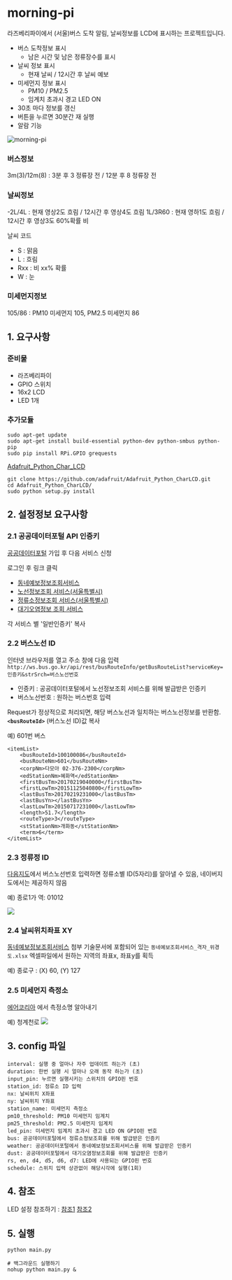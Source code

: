 # morning-pi #

라즈베리파이에서 (서울)버스 도착 알림, 날씨정보를 LCD에 표시하는 프로젝트입니다.

* 버스 도착정보 표시 
   * 남은 시간 및 남은 정류장수를 표시
* 날씨 정보 표시
   * 현재 날씨 / 12시간 후 날씨 예보
* 미세먼지 정보 표시
   * PM10 / PM2.5 
   * 임계치 초과시 경고 LED ON 
* 30초 마다 정보를 갱신
* 버튼을 누르면 30분간 재 실행
* 알람 기능


![morning-pi](https://i.imgur.com/tzn3CF2.jpg)

### 버스정보
3m(3)/12m(8) : 3분 후 3 정류장 전 / 12분 후 8 정류장 전     

### 날씨정보
-2L/4L : 현재 영상2도 흐림 / 12시간 후 영상4도 흐림
1L/3R60 : 현재 영하1도 흐림 / 12시간 후 영상3도 60%확률 비

날씨 코드
* S : 맑음
* L : 흐림
* Rxx : 비 xx% 확률
* W : 눈

### 미세먼지정보
105/86 : PM10 미세먼지 105, PM2.5 미세먼지 86

## 1. 요구사항

### 준비물

* 라즈베리파이
* GPIO 스위치
* 16x2 LCD
* LED 1개

### 추가모듈

```
sudo apt-get update
sudo apt-get install build-essential python-dev python-smbus python-pip
sudo pip install RPi.GPIO grequests
```
[Adafruit_Python_Char_LCD](https://github.com/adafruit/Adafruit_Python_CharLCD) 

```
git clone https://github.com/adafruit/Adafruit_Python_CharLCD.git
cd Adafruit_Python_CharLCD/
sudo python setup.py install
```

## 2. 설정정보 요구사항
### 2.1 공공데이터포털 API 인증키

[공공데이터포털](https://www.data.go.kr) 가입 후 다음 서비스 신청 

로그인 후 링크 클릭
* [동네예보정보조회서비스](https://www.data.go.kr/subMain.jsp#/L3B1YnIvcG90L215cC9Jcm9zTXlQYWdlL29wZW5EZXZEZXRhaWxQYWdlJEBeMDgyTTAwMDAxMzBeTTAwMDAxMzUkQF5wdWJsaWNEYXRhRGV0YWlsUGs9dWRkaTo5ZWQzZTRlMS0zNjU0LTQzN2EtYTg2Yi1iODg4OTIwMzRmOTAkQF5wcmN1c2VSZXFzdFNlcU5vPTE4MDI5NDckQF5yZXFzdFN0ZXBDb2RlPVNUQ0QwMQ==)
* [노선정보조회 서비스(서울특별시)](https://www.data.go.kr/subMain.jsp#/L3B1YnIvcG90L215cC9Jcm9zTXlQYWdlL29wZW5EZXZEZXRhaWxQYWdlJEBeMDgyTTAwMDAxMzBeTTAwMDAxMzUkQF5wdWJsaWNEYXRhRGV0YWlsUGs9dWRkaTplZGU4Y2E4Yy05NGJjLTQ5NTktYWFiOS1mNTAyMTAzN2I0NmYkQF5wcmN1c2VSZXFzdFNlcU5vPTE4MDY1MDUkQF5yZXFzdFN0ZXBDb2RlPVNUQ0QwMQ==)
* [정류소정보조회 서비스(서울특별시)](https://www.data.go.kr/subMain.jsp#/L3B1YnIvcG90L215cC9Jcm9zTXlQYWdlL29wZW5EZXZEZXRhaWxQYWdlJEBeMDgyTTAwMDAxMzBeTTAwMDAxMzUkQF5wdWJsaWNEYXRhRGV0YWlsUGs9dWRkaTozMjA1NjhiNS1jZDBmLTQyODAtOGI5Ny1iZjUxMmYxNWZlNDkkQF5wcmN1c2VSZXFzdFNlcU5vPTE4MDY1MjAkQF5yZXFzdFN0ZXBDb2RlPVNUQ0QwMQ==)
* [대기오염정보 조회 서비스](https://www.data.go.kr/subMain.jsp#/L3B1YnIvcG90L215cC9Jcm9zTXlQYWdlL29wZW5EZXZEZXRhaWxQYWdlJEBeMDgyTTAwMDAxMzBeTTAwMDAxMzUkQF5wdWJsaWNEYXRhRGV0YWlsUGs9dWRkaTo3MDkxMTBlNy1kN2IxLTQ0MjEtOTBiYS04NGE2OWY5ODBjYWJfMjAxNjA4MDgxMTE0JEBecHJjdXNlUmVxc3RTZXFObz0yMDc1Nzk3JEBecmVxc3RTdGVwQ29kZT1TVENEMDE=)

각 서비스 별 '일반인증키' 복사

### 2.2 버스노선 ID

인터넷 브라우저를 열고 주소 창에 다음 입력
```http://ws.bus.go.kr/api/rest/busRouteInfo/getBusRouteList?serviceKey=인증키&strSrch=버스노선번호```

* 인증키 : 공공데이터포털에서 노선정보조회 서비스를 위해 발급받은 인증키
* 버스노선번호 : 원하는 버스번호 입력

Request가 정상적으로 처리되면, 해당 버스노선과 일치하는 버스노선정보를 반환함. 
**```<busRouteId>```** (버스노선 ID)값 복사

예) 601번 버스
```
<itemList>
    <busRouteId>100100086</busRouteId>
    <busRouteNm>601</busRouteNm>
    <corpNm>다모아 02-376-2300</corpNm>
    <edStationNm>혜화역</edStationNm>
    <firstBusTm>20170219040000</firstBusTm>
    <firstLowTm>20151125040800</firstLowTm>
    <lastBusTm>20170219231000</lastBusTm>
    <lastBusYn></lastBusYn>
    <lastLowTm>20150717231000</lastLowTm>
    <length>51.7</length>
    <routeType>3</routeType>
    <stStationNm>개화동</stStationNm>
    <term>6</term>
</itemList>
```

### 2.3 정류정 ID

[다음지도](http://map.daum.net/)에서 버스노선번호 입력하면 정류소별 ID(5자리)를 알아낼 수 있음, 네이버지도에서는 제공하지 않음

예) 종로1가 역: 01012

![](https://i.imgur.com/AwQkkYo.png)

### 2.4 날씨위치좌표 XY

[동네예보정보조회서비스](https://www.data.go.kr/subMain.jsp#/L3B1YnIvcG90L215cC9Jcm9zTXlQYWdlL29wZW5EZXZEZXRhaWxQYWdlJEBeMDgyTTAwMDAxMzBeTTAwMDAxMzUkQF5wdWJsaWNEYXRhRGV0YWlsUGs9dWRkaTo5ZWQzZTRlMS0zNjU0LTQzN2EtYTg2Yi1iODg4OTIwMzRmOTAkQF5wcmN1c2VSZXFzdFNlcU5vPTE4MDI5NDckQF5yZXFzdFN0ZXBDb2RlPVNUQ0QwMQ==) 첨부 기술문서에 포함되어 있는 ```동네예보조회서비스_격자_위경도.xlsx``` 엑셀파일에서 원하는 지역의 좌표x, 좌표y를 획득

예) 종로구 : (X) 60, (Y) 127



### 2.5 미세먼지 측정소

[에어코리아](https://www.airkorea.or.kr/realSearch) 에서 측정소명 알아내기

예) 청계천로
![](https://i.imgur.com/gtBLjJI.png)


## 3. config 파일
```
interval: 실행 중 얼마나 자주 업데이트 하는가 (초)
duration: 한번 실행 시 얼마나 오래 동작 하는가 (초) 
input_pin: 누르면 실행시키는 스위치의 GPIO핀 번호
station_id: 정류소 ID 입력
nx: 날씨위치 X좌표
ny: 날씨위치 Y좌표
station_name: 미세먼지 측정소
pm10_threshold: PM10 미세먼지 임계치
pm25_threshold: PM2.5 미세먼지 임계치
led_pin: 미세먼지 임계치 초과시 경고 LED ON GPIO핀 번호 
bus: 공공데이터포털에서 정류소정보조회를 위해 발급받은 인증키
weather: 공공데이터포털에서 동네예보정보조회서비스를 위해 발급받은 인증키
dust: 공공데이터포털에서 대기오염정보조회를 위해 발급받은 인증키
rs, en, d4, d5, d6, d7: LED에 사용되는 GPIO핀 번호
schedule: 스위치 입력 상관없이 해당시각에 실행(1회)
``` 

## 4. 참조
LED 설정 참조하기 : [참조1](https://learn.adafruit.com/drive-a-16x2-lcd-directly-with-a-raspberry-pi?view=all) [참조2](http://www.rasplay.org/?p=7268)

## 5. 실행

```
python main.py

# 백그라운드 실행하기
nohup python main.py &
```



